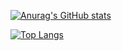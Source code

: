 [![Anurag's GitHub stats](https://github-readme-stats.vercel.app/api?username=cheezypotatoes&show_icons=true&theme=radical&hide_rank=true)](https://github.com/cheezypotatoes)


[![Top Langs](https://github-readme-stats.vercel.app/api/top-langs/?username=cheezypotatoes&layout=donut-vertical&theme=radical)](https://github.com/anuraghazra/github-readme-stats)
